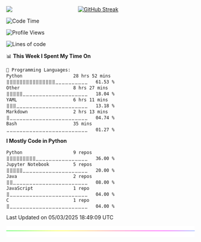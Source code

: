 
<!-- ### Hi there 👋-->
<div>
<!--     <img align="left" src="https://github.com/heartyang520/HeartYang.github.io/blob/main/share/hacker_a.gif?raw=true.gif" width="33%"> -->
<!--       <picture>
    <source media="(prefers-color-scheme: dark)" srcset="https://cdn.jsdelivr.net/gh/sun0225SUN/sun0225SUN/assets/images/coding.gif" />
    <source media="(prefers-color-scheme: light)" srcset="https://cdn.jsdelivr.net/gh/sun0225SUN/sun0225SUN/assets/images/developer.svg" height="225px" />
    <img src="https://cdn.jsdelivr.net/gh/sun0225SUN/sun0225SUN/assets/images/coding.gif" />
  </picture> -->
<!--     <img align="left" src="https://cdn.jsdelivr.net/gh/sun0225SUN/sun0225SUN/assets/images/coding.gif" width="38%"> -->
<!--     <img align="left" src="https://github.com/heartyang520/HeartYang.github.io/blob/main/share/hacker_a.gif?raw=true.gif" width="33%"> -->
    <img align="left" src="https://cdn.jsdelivr.net/gh/sun0225SUN/sun0225SUN/assets/images/coding.gif" width="38%">
    <a href="https://git.io/streak-stats"><img src="https://streak-stats.demolab.com?user=NoyeArk&theme=cobalt&hide_border=true" alt="GitHub Streak" /></a>
</div>  

<!--START_SECTION:waka-->
![Code Time](http://img.shields.io/badge/Code%20Time-304%20hrs%2036%20mins-blue)

![Profile Views](http://img.shields.io/badge/Profile%20Views-10-blue)

![Lines of code](https://img.shields.io/badge/From%20Hello%20World%20I%27ve%20Written-12.6%20million%20lines%20of%20code-blue)

📊 **This Week I Spent My Time On** 

```text
💬 Programming Languages: 
Python                   28 hrs 52 mins      ⣿⣿⣿⣿⣿⣿⣿⣿⣿⣿⣿⣿⣿⣿⣿⣀⣀⣀⣀⣀⣀⣀⣀⣀⣀   61.53 % 
Other                    8 hrs 27 mins       ⣿⣿⣿⣿⣿⣀⣀⣀⣀⣀⣀⣀⣀⣀⣀⣀⣀⣀⣀⣀⣀⣀⣀⣀⣀   18.04 % 
YAML                     6 hrs 11 mins       ⣿⣿⣿⣀⣀⣀⣀⣀⣀⣀⣀⣀⣀⣀⣀⣀⣀⣀⣀⣀⣀⣀⣀⣀⣀   13.18 % 
Markdown                 2 hrs 13 mins       ⣿⣀⣀⣀⣀⣀⣀⣀⣀⣀⣀⣀⣀⣀⣀⣀⣀⣀⣀⣀⣀⣀⣀⣀⣀   04.74 % 
Bash                     35 mins             ⣀⣀⣀⣀⣀⣀⣀⣀⣀⣀⣀⣀⣀⣀⣀⣀⣀⣀⣀⣀⣀⣀⣀⣀⣀   01.27 % 
```

**I Mostly Code in Python** 

```text
Python                   9 repos             ⣿⣿⣿⣿⣿⣿⣿⣿⣿⣀⣀⣀⣀⣀⣀⣀⣀⣀⣀⣀⣀⣀⣀⣀⣀   36.00 % 
Jupyter Notebook         5 repos             ⣿⣿⣿⣿⣿⣀⣀⣀⣀⣀⣀⣀⣀⣀⣀⣀⣀⣀⣀⣀⣀⣀⣀⣀⣀   20.00 % 
Java                     2 repos             ⣿⣿⣀⣀⣀⣀⣀⣀⣀⣀⣀⣀⣀⣀⣀⣀⣀⣀⣀⣀⣀⣀⣀⣀⣀   08.00 % 
JavaScript               1 repo              ⣿⣀⣀⣀⣀⣀⣀⣀⣀⣀⣀⣀⣀⣀⣀⣀⣀⣀⣀⣀⣀⣀⣀⣀⣀   04.00 % 
C                        1 repo              ⣿⣀⣀⣀⣀⣀⣀⣀⣀⣀⣀⣀⣀⣀⣀⣀⣀⣀⣀⣀⣀⣀⣀⣀⣀   04.00 % 
```




 Last Updated on 05/03/2025 18:49:09 UTC
<!--END_SECTION:waka-->

<!--     ![NoyeArk's github stats](https://github-readme-stats.vercel.app/api?username=NoyeArk&show_icons=true) -->

<img src="https://github.com/heartyang520/HeartYang.github.io/blob/main/share/paomaxian.gif?raw=true" height="30" width="100%">

<!--
**NoyeArk/NoyeArk** is a ✨ _special_ ✨ repository because its `README.md` (this file) appears on your GitHub profile.

Here are some ideas to get you started:

- 🔭 I’m currently working on ...
- 🌱 I’m currently learning ...
- 👯 I’m looking to collaborate on ...
- 🤔 I’m looking for help with ...
- 💬 Ask me about ...
- 📫 How to reach me: ...
- 😄 Pronouns: ...
- ⚡ Fun fact: ...
-->
